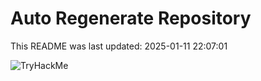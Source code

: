 # Auto Regenerate Repository

This README was last updated: 2025-01-11 22:07:01

 ![TryHackMe](https://tryhackme.com/badge/533634)